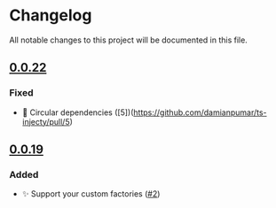# Changelog

All notable changes to this project will be documented in this file.

## [0.0.22](https://github.com/damianpumar/ts-injecty/compare/v0.0.21...v0.0.22)

### Fixed

-   🐞 Circular dependencies ([5])(https://github.com/damianpumar/ts-injecty/pull/5)

## [0.0.19](https://github.com/damianpumar/ts-injecty/compare/v0.0.19...v0.0.20)

### Added

-   ✨ Support your custom factories ([#2](https://github.com/damianpumar/ts-injecty/pull/2))
